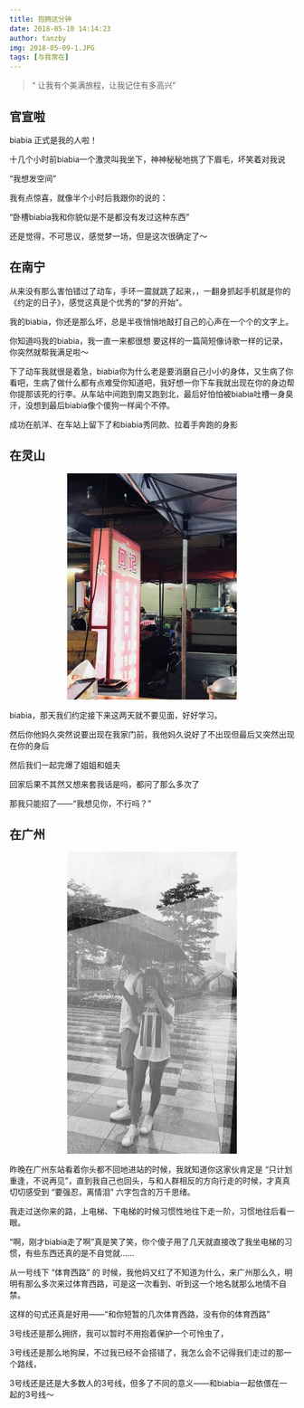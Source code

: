 ```yaml
---
title: 抱拥这分钟
date: 2018-05-10 14:14:23
author: tanzby
img: 2018-05-09-1.JPG
tags: [与我常在]
---
```





> “ 让我有个美满旅程，让我记住有多高兴”

 

## 官宣啦

biabia 正式是我的人啦！

十几个小时前biabia一个激灵叫我坐下，神神秘秘地挑了下眉毛，坏笑着对我说

“我想发空间”

我有点惊喜，就像半个小时后我跟你的说的：

“卧槽biabia我和你貌似是不是都没有发过这种东西”

还是觉得，不可思议，感觉梦一场，但是这次很确定了～

## 在南宁

 

从来没有那么害怕错过了动车，手环一震就跳了起来，，一翻身抓起手机就是你的《约定的日子》，感觉这真是个优秀的“梦的开始”。

我的biabia，你还是那么坏，总是半夜悄悄地敲打自己的心声在一个个的文字上。

你知道吗我的biabia，我一直一来都很想 要这样的一篇简短像诗歌一样的记录，你突然就帮我满足啦～

下了动车我就很是着急，biabia你为什么老是要消磨自己小小的身体，又生病了你看吧，生病了做什么都有点难受你知道吧，我好想一你下车我就出现在你的身边帮你提那该死的行李。从车站中间跑到南又跑到北，最后好怕怕被biabia吐槽一身臭汗，没想到最后biabia像个傻狗一样闻个不停。

成功在航洋、在车站上留下了和biabia秀同款、拉着手奔跑的身影

## 在灵山



  <p style="text-align:center"><img src="/assets/img/2018-05-09-6.jpg" width="300px"></p>

 



biabia，那天我们约定接下来这两天就不要见面，好好学习。

然后你他妈久突然说要出现在我家门前，我他妈久说好了不出现但最后又突然出现在你的身后

然后我们一起完爆了姐姐和姐夫

回家后果不其然又想来套我话是吗，都问了那么多次了

那我只能招了——“我想见你，不行吗？”

## 在广州



<p style="text-align:center"><img src="/assets/img/2018-05-09-3.jpg" width="300px"></p>



昨晚在广州东站看着你头都不回地进站的时候，我就知道你这家伙肯定是 “只计划重逢，不说再见”，直到我自己也回头，与和人群相反的方向行走的时候，才真真切切感受到 “要强忍，离情泪” 六字包含的万千思绪。

我走过送你来的路，上电梯、下电梯的时候习惯性地往下走一阶，习惯地往后看一眼。

“啊，刚才biabia走了啊”真是笑了笑，你个傻子用了几天就直接改了我坐电梯的习惯，有些东西还真的是不自觉就…...

从一号线下 “体育西路” 的 时候，我他妈又红了不知道为什么，来广州那么久，明明有那么多次来过体育西路，可是这一次看到、听到这一个地名就那么地情不自禁。

这样的句式还真是好用——“和你短暂的几次体育西路，没有你的体育西路”

3号线还是那么拥挤，我可以暂时不用抱着保护一个可怜虫了，

3号线还是那么地狗屎，不过我已经不会搭错了，我怎么会不记得我们走过的那一个路线，

3号线还是还是大多数人的3号线，但多了不同的意义——和biabia一起依偎在一起的3号线～




